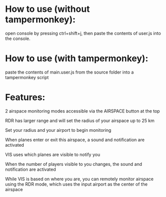 # How to use (without tampermonkey):

open console by pressing ctrl+shift+j, then paste the contents of user.js into the console.

# How to use (with tampermonkey):

paste the contents of main.user.js from the source folder into a tampermonkey script

# Features:

2 airspace monitoring modes accessible via the AIRSPACE button at the top

RDR has larger range and will set the radius of your airspace up to 25 km

Set your radius and your airport to begin monitoring

When planes enter or exit this airspace, a sound and notification are activated

VIS uses which planes are visible to notify you

When the number of players visible to you changes, the sound and notification are activated

While VIS is based on where you are, you can remotely monitor airspace using the RDR mode, which uses the input airport as the center of the airspace
